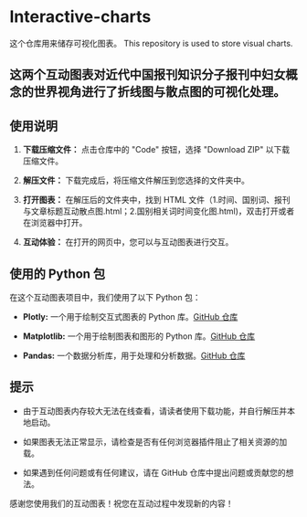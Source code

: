 # Interactive-charts
这个仓库用来储存可视化图表。 This repository is used to store visual charts.
## 这两个互动图表对近代中国报刊知识分子报刊中妇女概念的世界视角进行了折线图与散点图的可视化处理。

## 使用说明

1. **下载压缩文件：** 点击仓库中的 "Code" 按钮，选择 "Download ZIP" 以下载压缩文件。

2. **解压文件：** 下载完成后，将压缩文件解压到您选择的文件夹中。

3. **打开图表：** 在解压后的文件夹中，找到 HTML 文件（1.时间、国别词、报刊与文章标题互动散点图.html；2.国别相关词时间变化图.html)，双击打开或者在浏览器中打开。

4. **互动体验：** 在打开的网页中，您可以与互动图表进行交互。

## 使用的 Python 包

在这个互动图表项目中，我们使用了以下 Python 包：

- **Plotly:** 一个用于绘制交互式图表的 Python 库。[GitHub 仓库](https://github.com/plotly/plotly.py)

- **Matplotlib:** 一个用于绘制图表和图形的 Python 库。[GitHub 仓库](https://github.com/matplotlib/matplotlib)

- **Pandas:** 一个数据分析库，用于处理和分析数据。[GitHub 仓库](https://github.com/pandas-dev/pandas)

## 提示

- 由于互动图表内存较大无法在线查看，请读者使用下载功能，并自行解压并本地启动。
- 如果图表无法正常显示，请检查是否有任何浏览器插件阻止了相关资源的加载。

- 如果遇到任何问题或有任何建议，请在 GitHub 仓库中提出问题或贡献您的想法。

感谢您使用我们的互动图表！祝您在互动过程中发现新的内容！
